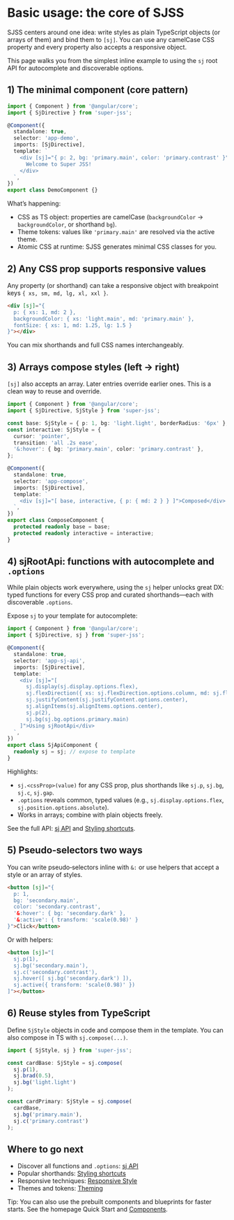 # Basic usage: the core of SJSS

SJSS centers around one idea: write styles as plain TypeScript objects (or arrays of them) and bind them to `[sj]`. You can use any camelCase CSS property and every property also accepts a responsive object.

This page walks you from the simplest inline example to using the `sj` root API for autocomplete and discoverable options.

## 1) The minimal component (core pattern)

```ts
import { Component } from '@angular/core';
import { SjDirective } from 'super-jss';

@Component({
  standalone: true,
  selector: 'app-demo',
  imports: [SjDirective],
  template: `
    <div [sj]="{ p: 2, bg: 'primary.main', color: 'primary.contrast' }">
      Welcome to Super JSS!
    </div>
  `,
})
export class DemoComponent {}
```

What’s happening:

- CSS as TS object: properties are camelCase (`backgroundColor` → `backgroundColor`, or shorthand `bg`).
- Theme tokens: values like `'primary.main'` are resolved via the active theme.
- Atomic CSS at runtime: SJSS generates minimal CSS classes for you.


## 2) Any CSS prop supports responsive values

Any property (or shorthand) can take a responsive object with breakpoint keys `{ xs, sm, md, lg, xl, xxl }`.

```html
<div [sj]="{
  p: { xs: 1, md: 2 },
  backgroundColor: { xs: 'light.main', md: 'primary.main' },
  fontSize: { xs: 1, md: 1.25, lg: 1.5 }
}"></div>
```

You can mix shorthands and full CSS names interchangeably.

## 3) Arrays compose styles (left → right)

`[sj]` also accepts an array. Later entries override earlier ones. This is a clean way to reuse and override.

```ts
import { Component } from '@angular/core';
import { SjDirective, SjStyle } from 'super-jss';

const base: SjStyle = { p: 1, bg: 'light.light', borderRadius: '6px' };
const interactive: SjStyle = {
  cursor: 'pointer',
  transition: 'all .2s ease',
  '&:hover': { bg: 'primary.main', color: 'primary.contrast' },
};

@Component({
  standalone: true,
  selector: 'app-compose',
  imports: [SjDirective],
  template: `
    <div [sj]="[ base, interactive, { p: { md: 2 } } ]">Composed</div>
  `,
})
export class ComposeComponent {
  protected readonly base = base;
  protected readonly interactive = interactive;
}
```

## 4) sjRootApi: functions with autocomplete and `.options`

While plain objects work everywhere, using the `sj` helper unlocks great DX: typed functions for every CSS prop and curated shorthands—each with discoverable `.options`.

Expose `sj` to your template for autocomplete:

```ts
import { Component } from '@angular/core';
import { SjDirective, sj } from 'super-jss';

@Component({
  standalone: true,
  selector: 'app-sj-api',
  imports: [SjDirective],
  template: `
    <div [sj]="[
      sj.display(sj.display.options.flex),
      sj.flexDirection({ xs: sj.flexDirection.options.column, md: sj.flexDirection.options.row }),
      sj.justifyContent(sj.justifyContent.options.center),
      sj.alignItems(sj.alignItems.options.center),
      sj.p(2),
      sj.bg(sj.bg.options.primary.main)
    ]">Using sjRootApi</div>
  `,
})
export class SjApiComponent {
  readonly sj = sj; // expose to template
}
```

Highlights:

- `sj.<cssProp>(value)` for any CSS prop, plus shorthands like `sj.p`, `sj.bg`, `sj.c`, `sj.gap`.
- `.options` reveals common, typed values (e.g., `sj.display.options.flex`, `sj.position.options.absolute`).
- Works in arrays; combine with plain objects freely.

See the full API: [sj API](sj-api.md) and [Styling shortcuts](styling-shortcuts.md).

## 5) Pseudo‑selectors two ways

You can write pseudo‑selectors inline with `&:` or use helpers that accept a style or an array of styles.

```html
<button [sj]="{
  p: 1,
  bg: 'secondary.main',
  color: 'secondary.contrast',
  '&:hover': { bg: 'secondary.dark' },
  '&:active': { transform: 'scale(0.98)' }
}">Click</button>
```

Or with helpers:

```html
<button [sj]="[
  sj.p(1),
  sj.bg('secondary.main'),
  sj.c('secondary.contrast'),
  sj.hover([ sj.bg('secondary.dark') ]),
  sj.active({ transform: 'scale(0.98)' })
]"></button>
```

## 6) Reuse styles from TypeScript

Define `SjStyle` objects in code and compose them in the template. You can also compose in TS with `sj.compose(...)`.

```ts
import { SjStyle, sj } from 'super-jss';

const cardBase: SjStyle = sj.compose(
  sj.p(1),
  sj.brad(0.5),
  sj.bg('light.light')
);

const cardPrimary: SjStyle = sj.compose(
  cardBase,
  sj.bg('primary.main'),
  sj.c('primary.contrast')
);
```

## Where to go next

- Discover all functions and `.options`: [sj API](sj-api.md)
- Popular shorthands: [Styling shortcuts](styling-shortcuts.md)
- Responsive techniques: [Responsive Style](responsive-style.md)
- Themes and tokens: [Theming](theming.md)

Tip: You can also use the prebuilt components and blueprints for faster starts. See the homepage Quick Start and [Components](components/_index.md).
